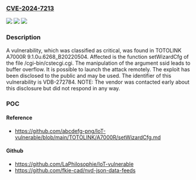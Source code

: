 ### [CVE-2024-7213](https://cve.mitre.org/cgi-bin/cvename.cgi?name=CVE-2024-7213)
![](https://img.shields.io/static/v1?label=Product&message=A7000R&color=blue)
![](https://img.shields.io/static/v1?label=Version&message=%3D%209.1.0u.6268_B20220504%20&color=brighgreen)
![](https://img.shields.io/static/v1?label=Vulnerability&message=CWE-120%20Buffer%20Overflow&color=brighgreen)

### Description

A vulnerability, which was classified as critical, was found in TOTOLINK A7000R 9.1.0u.6268_B20220504. Affected is the function setWizardCfg of the file /cgi-bin/cstecgi.cgi. The manipulation of the argument ssid leads to buffer overflow. It is possible to launch the attack remotely. The exploit has been disclosed to the public and may be used. The identifier of this vulnerability is VDB-272784. NOTE: The vendor was contacted early about this disclosure but did not respond in any way.

### POC

#### Reference
- https://github.com/abcdefg-png/IoT-vulnerable/blob/main/TOTOLINK/A7000R/setWizardCfg.md

#### Github
- https://github.com/LaPhilosophie/IoT-vulnerable
- https://github.com/fkie-cad/nvd-json-data-feeds

